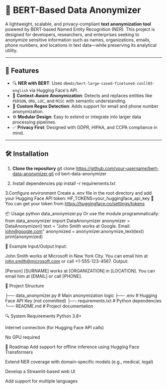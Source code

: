 # 🤖 BERT-Based Data Anonymizer

A lightweight, scalable, and privacy-compliant **text anonymization tool** powered by BERT-based Named Entity Recognition (NER). This project is designed for developers, researchers, and enterprises seeking to anonymize sensitive information such as names, organizations, emails, phone numbers, and locations in text data—while preserving its analytical utility.

---

## 🚀 Features

- 🔍 **NER with BERT**: Uses `dbmdz/bert-large-cased-finetuned-conll03-english` via Hugging Face's API.
- 🧠 **Context-Aware Anonymization**: Detects and replaces entities like `PERSON`, `ORG`, `LOC`, and `MISC` with semantic understanding.
- 📧 **Custom Regex Detection**: Adds support for email and phone number anonymization.
- ⚙️ **Modular Design**: Easy to extend or integrate into larger data processing pipelines.
- ✅ **Privacy First**: Designed with GDPR, HIPAA, and CCPA compliance in mind.

---

## 🛠️ Installation

1. **Clone the repository**
git clone https://github.com/your-username/bert-data-anonymizer.git
cd bert-data-anonymizer

2. Install dependencies
pip install -r requirements.txt

3.Configure environment Create a .env file in the root directory and add your Hugging Face API token:
HF_TOKENS=your_huggingface_api_key
🔐 You can get your token from https://huggingface.co/settings/tokens



📦 Usage
python data_anonymizer.py
Or use the module programmatically:
from data_anonymizer import DataAnonymizer
anonymizer = DataAnonymizer()
text = "John Smith works at Google. Email: john@google.com"
anonymized = anonymizer.anonymize_text(text)
print(anonymized)



🧪 Example Input/Output
Input:

John Smith works at Microsoft in New York City.
You can email him at john.smith@microsoft.com or call +1-555-123-4567.
Output:

[Person] [SURNAME] works at [ORGANIZATION] in [LOCATION].
You can email him at [EMAIL] or call [PHONE].



🧱 Project Structure

├── data_anonymizer.py   # Main anonymization logic
├── .env                 # Hugging Face API Key (not committed)
├── requirements.txt     # Python dependencies
└── README.md            # Project documentation



🔍 System Requirements
Python 3.8+

Internet connection (for Hugging Face API calls)

No GPU required



📌 Roadmap
 Add support for offline inference using Hugging Face Transformers

 Extend NER coverage with domain-specific models (e.g., medical, legal)

 Develop a Streamlit-based web UI

 Add support for multiple languages
